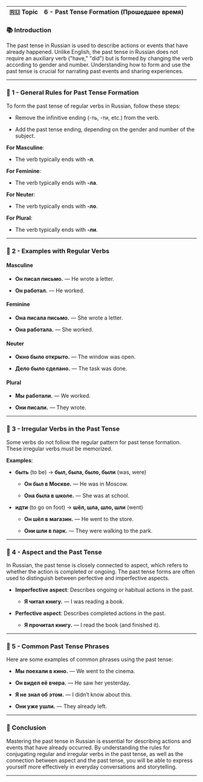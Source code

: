 
|🇷🇺 Topic|6 - Past Tense Formation (Прошедшее время)|
|---|---|

### 📚 Introduction

The past tense in Russian is used to describe actions or events that have already happened. Unlike English, the past tense in Russian does not require an auxiliary verb ("have," "did") but is formed by changing the verb according to gender and number. Understanding how to form and use the past tense is crucial for narrating past events and sharing experiences.

---

### 🔑 1 - General Rules for Past Tense Formation

To form the past tense of regular verbs in Russian, follow these steps:

- Remove the infinitive ending (-ть, -ти, etc.) from the verb.
    
- Add the past tense ending, depending on the gender and number of the subject.
    

**For Masculine**:

- The verb typically ends with **-л**.
    

**For Feminine**:

- The verb typically ends with **-ла**.
    

**For Neuter**:

- The verb typically ends with **-ло**.
    

**For Plural**:

- The verb typically ends with **-ли**.
    

---

### 🧪 2 - Examples with Regular Verbs

#### Masculine

- **Он писал письмо.** — He wrote a letter.
    
- **Он работал.** — He worked.
    

#### Feminine

- **Она писала письмо.** — She wrote a letter.
    
- **Она работала.** — She worked.
    

#### Neuter

- **Окно было открыто.** — The window was open.
    
- **Дело было сделано.** — The task was done.
    

#### Plural

- **Мы работали.** — We worked.
    
- **Они писали.** — They wrote.
    

---

### 🧪 3 - Irregular Verbs in the Past Tense

Some verbs do not follow the regular pattern for past tense formation. These irregular verbs must be memorized.

**Examples**:

- **быть** (to be) → **был, была, было, были** (was, were)
    
    - **Он был в Москве.** — He was in Moscow.
        
    - **Она была в школе.** — She was at school.
        
- **идти** (to go on foot) → **шёл, шла, шло, шли** (went)
    
    - **Он шёл в магазин.** — He went to the store.
        
    - **Они шли в парк.** — They were walking to the park.
        

---

### 🧪 4 - Aspect and the Past Tense

In Russian, the past tense is closely connected to aspect, which refers to whether the action is completed or ongoing. The past tense forms are often used to distinguish between perfective and imperfective aspects.

- **Imperfective aspect**: Describes ongoing or habitual actions in the past.
    
    - **Я читал книгу.** — I was reading a book.
        
- **Perfective aspect**: Describes completed actions in the past.
    
    - **Я прочитал книгу.** — I read the book (and finished it).
        

---

### 🧠 5 - Common Past Tense Phrases

Here are some examples of common phrases using the past tense:

- **Мы поехали в кино.** — We went to the cinema.
    
- **Он видел её вчера.** — He saw her yesterday.
    
- **Я не знал об этом.** — I didn’t know about this.
    
- **Они уже ушли.** — They already left.
    

---

### 🎯 Conclusion

Mastering the past tense in Russian is essential for describing actions and events that have already occurred. By understanding the rules for conjugating regular and irregular verbs in the past tense, as well as the connection between aspect and the past tense, you will be able to express yourself more effectively in everyday conversations and storytelling.

---
